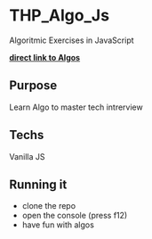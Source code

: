 # THP_Algo_Js
Algoritmic Exercises in JavaScript 

**[direct link to Algos](https://profprogrammeur.github.io/THP_Algo_Js/)**

## Purpose
Learn Algo to master tech intrerview

## Techs
Vanilla JS

## Running it
  * clone the repo
  * open the console (press f12)
  * have fun with algos
